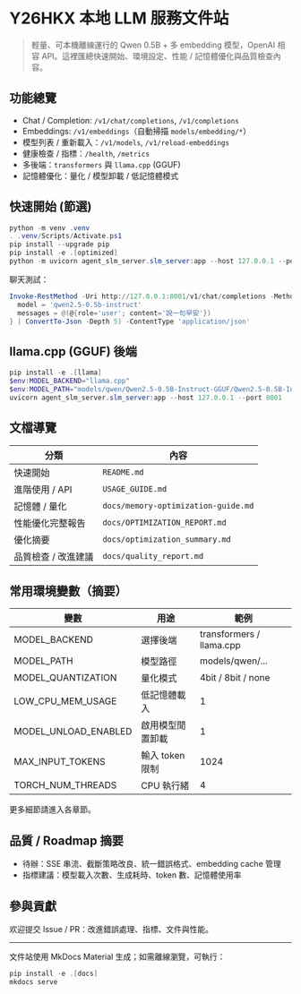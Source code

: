 # Y26HKX 本地 LLM 服務文件站

> 輕量、可本機離線運行的 Qwen 0.5B + 多 embedding 模型，OpenAI 相容 API。這裡匯總快速開始、環境設定、性能 / 記憶體優化與品質檢查內容。

## 功能總覽

- Chat / Completion: `/v1/chat/completions`, `/v1/completions`
- Embeddings: `/v1/embeddings`（自動掃描 `models/embedding/*`）
- 模型列表 / 重新載入：`/v1/models`, `/v1/reload-embeddings`
- 健康檢查 / 指標：`/health`, `/metrics`
- 多後端：`transformers` 與 `llama.cpp` (GGUF)
- 記憶體優化：量化 / 模型卸載 / 低記憶體模式

## 快速開始 (節選)

```powershell
python -m venv .venv
. .venv/Scripts/Activate.ps1
pip install --upgrade pip
pip install -e .[optimized]
python -m uvicorn agent_slm_server.slm_server:app --host 127.0.0.1 --port 8001
```

聊天測試：

```powershell
Invoke-RestMethod -Uri http://127.0.0.1:8001/v1/chat/completions -Method Post -Body (@{
  model = 'qwen2.5-0.5b-instruct'
  messages = @(@{role='user'; content='說一句早安'})
} | ConvertTo-Json -Depth 5) -ContentType 'application/json'
```

## llama.cpp (GGUF) 後端

```powershell
pip install -e .[llama]
$env:MODEL_BACKEND="llama.cpp"
$env:MODEL_PATH="models/qwen/Qwen2.5-0.5B-Instruct-GGUF/Qwen2.5-0.5B-Instruct-Q4_K_M.gguf"
uvicorn agent_slm_server.slm_server:app --host 127.0.0.1 --port 8001
```

## 文檔導覽

| 分類 | 內容 |
|------|------|
| 快速開始 | `README.md` |
| 進階使用 / API | `USAGE_GUIDE.md` |
| 記憶體 / 量化 | `docs/memory-optimization-guide.md` |
| 性能優化完整報告 | `docs/OPTIMIZATION_REPORT.md` |
| 優化摘要 | `docs/optimization_summary.md` |
| 品質檢查 / 改進建議 | `docs/quality_report.md` |

## 常用環境變數（摘要）

| 變數 | 用途 | 範例 |
|------|------|------|
| MODEL_BACKEND | 選擇後端 | transformers / llama.cpp |
| MODEL_PATH | 模型路徑 | models/qwen/... |
| MODEL_QUANTIZATION | 量化模式 | 4bit / 8bit / none |
| LOW_CPU_MEM_USAGE | 低記憶體載入 | 1 |
| MODEL_UNLOAD_ENABLED | 啟用模型閒置卸載 | 1 |
| MAX_INPUT_TOKENS | 輸入 token 限制 | 1024 |
| TORCH_NUM_THREADS | CPU 執行緒 | 4 |

更多細節請進入各章節。

## 品質 / Roadmap 摘要

- 待辦：SSE 串流、截斷策略改良、統一錯誤格式、embedding cache 管理
- 指標建議：模型載入次數、生成耗時、token 數、記憶體使用率

## 參與貢獻

欢迎提交 Issue / PR：改進錯誤處理、指標、文件與性能。

---

文件站使用 MkDocs Material 生成；如需離線瀏覽，可執行：

```powershell
pip install -e .[docs]
mkdocs serve
```
